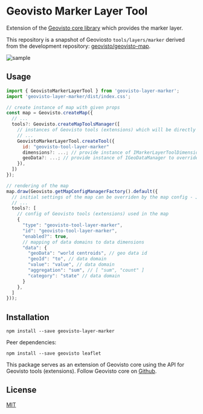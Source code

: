 # Geovisto Marker Layer Tool
Extension of the [Geovisto core library](https://github.com/geovisto/geovisto) which provides the marker layer.

This repository is a snapshot of Geoviosto ``tools/layers/marker`` derived from the development repository: [geovisto/geovisto-map](https://github.com/geovisto/geovisto-map).

![sample](https://user-images.githubusercontent.com/1479229/131530815-11f77c51-3069-42fa-8f29-002b86364d24.png)


## Usage

```js
import { GeovistoMarkerLayerTool } from 'geovisto-layer-marker';
import 'geovisto-layer-marker/dist/index.css';

// create instance of map with given props
const map = Geovisto.createMap({
  // ...
  tools?: Geovisto.createMapToolsManager([
    // instances of Geovisto tools (extensions) which will be directly used in the map
    // ...
    GeovistoMarkerLayerTool.createTool({
      id: "geovisto-tool-layer-marker"
      dimensions?: ...; // provide instance of IMarkerLayerToolDimensions to override dimensions
      geoData?: ...; // provide instance of IGeoDataManager to override geographical data manager
    }),
  ])
});

// rendering of the map
map.draw(Geovisto.getMapConfigManagerFactory().default({
  // initial settings of the map can be overriden by the map config - JSON structure providing user settings 
  // ...
  tools?: [
    // config of Geovisto tools (extensions) used in the map
    {
      "type": "geovisto-tool-layer-marker",
      "id": "geovisto-tool-layer-marker",
      "enabled?": true,
      // mapping of data domains to data dimensions
      "data": {
        "geoData": "world centroids", // geo data id
        "geoId": "to", // data domain
        "value": "value", // data domain
        "aggregation": "sum", // [ "sum", "count" ]
        "category": "state" // data domain
      }
    },
  ]
}));
```

## Installation

```
npm install --save geovisto-layer-marker
```

Peer dependencies:
```
npm install --save geovisto leaflet
```

This package serves as an extension of Geovisto core using the API for Geovisto tools (extensions). Follow Geovisto core on [Github](https://github.com/geovisto/geovisto).

## License

[MIT](https://github.com/geovisto/geovisto-themes/blob/master/LICENSE)

